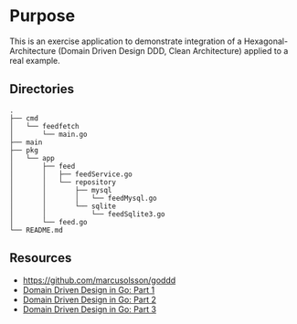# Purpose

This is an exercise application to demonstrate integration of a Hexagonal-Architecture (Domain Driven Design DDD, Clean Architecture) applied to a real example.

## Directories

    .
    ├── cmd
    │   └── feedfetch
    │       └── main.go
    ├── main
    ├── pkg
    │   └── app
    │       ├── feed
    │       │   ├── feedService.go
    │       │   └── repository
    │       │       ├── mysql
    │       │       │   └── feedMysql.go
    │       │       └── sqlite
    │       │           └── feedSqlite3.go
    │       └── feed.go
    └── README.md

## Resources

- https://github.com/marcusolsson/goddd
- [Domain Driven Design in Go: Part 1](http://www.citerus.se/go-ddd)
- [Domain Driven Design in Go: Part 2](http://www.citerus.se/part-2-domain-driven-design-in-go)
- [Domain Driven Design in Go: Part 3](http://www.citerus.se/part-3-domain-driven-design-in-go)
